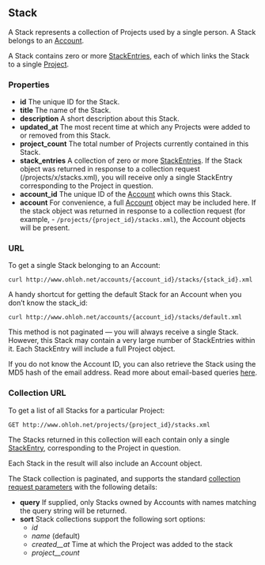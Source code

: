 ## Stack

A Stack represents a collection of Projects used by a single person. A Stack belongs to an [Account](account.md).

A Stack contains zero or more [StackEntries](stack_entry.md), each of which links the Stack to a single [Project](project.md).

### Properties

+ __id__
    The unique ID for the Stack.
+ __title__
    The name of the Stack.
+ __description__
    A short description about this Stack.
+ __updated_at__
    The most recent time at which any Projects were added to or removed from this Stack.
+ __project_count__
    The total number of Projects currently contained in this Stack.
+ __stack_entries__
    A collection of zero or more [StackEntries](stack_entry.md). If the Stack object was returned in response to a collection request (/projects/x/stacks.xml), you will receive only a single StackEntry corresponding to the Project in question.
+ __account_id__
    The unique ID of the [Account](account.md) which owns this Stack.
+ __account__
    For convenience, a full [Account](account.md) object may be included here. If the stack object was returned in response to a collection request (for example, - `/projects/{project_id}/stacks.xml`), the Account objects will be present. 

### URL
To get a single Stack belonging to an Account:
```shell
curl http://www.ohloh.net/accounts/{account_id}/stacks/{stack_id}.xml 
```
A handy shortcut for getting the default Stack for an Account when you don’t know the stack_id:
```shell
curl http://www.ohloh.net/accounts/{account_id}/stacks/default.xml 
```
This method is not paginated — you will always receive a single Stack. However, this Stack may contain a very large number of StackEntries within it. Each StackEntry will include a full Project object.

If you do not know the Account ID, you can also retrieve the Stack using the MD5 hash of the email address. Read more about email-based queries [here](/email_lookup.md).

### Collection URL
To get a list of all Stacks for a particular Project:
```shell
GET http://www.ohloh.net/projects/{project_id}/stacks.xml 
```
The Stacks returned in this collection will each contain only a single [StackEntry](stack_entry.md), corresponding to the Project in question.

Each Stack in the result will also include an Account object.

The Stack collection is paginated, and supports the standard [collection request parameters](/README.md#collection-requests) with the following details:

+ __query__
    If supplied, only Stacks owned by Accounts with names matching the query string will be returned.
+ __sort__
    Stack collections support the following sort options:
    - _id_
    - _name_ (default)
    - _created__at_ Time at which the Project was added to the stack
    - _project__count_


